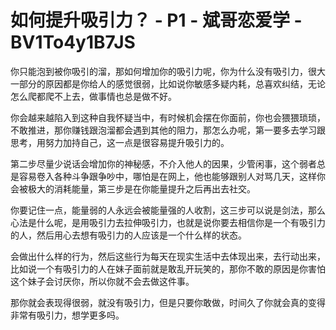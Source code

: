 # 如何提升吸引力？ - P1 - 斌哥恋爱学 - BV1To4y1B7JS

你只能泡到被你吸引的溜，那如何增加你的吸引力呢，你为什么没有吸引力，很大一部分的原因都是你给人的感觉很弱，比如说你敏感多疑内耗，总喜欢纠结，无论怎么爬都爬不上去，做事情也总是做不好。

你会越来越陷入到这种自我怀疑当中，有时候机会摆在你面前，你也会猥猥琐琐，不敢推进，那你赚钱跟泡溜都会遇到其他的阻力，那怎么办呢，第一要多去学习跟思考，用努力加持自己，这一点是很容易提升吸引力的。

第二步尽量少说话会增加你的神秘感，不介入他人的因果，少管闲事，这个弱者总是容易卷入各种斗争跟争吵中，哪怕是在网上，他也能够跟别人对骂几天，这样你会被极大的消耗能量，第三步是在你能量提升之后再出去社交。

你要记住一点，能量弱的人永远会被能量强的人收割，这三步可以说是剑法，那么心法是什么呢，是用吸引力去拉伸吸引力，也就是说你要去相信你是一个有吸引力的人，然后用心去想有吸引力的人应该是一个什么样的状态。

会做出什么样的行为，然后这些行为每天在现实生活中去体现出来，去行动出来，比如说一个有吸引力的人在妹子面前就是敢乱开玩笑的，那你不敢的原因是你害怕这个妹子会讨厌你，所以你就不会去做这件事。

那你就会表现得很弱，就没有吸引力，但是只要你敢做，时间久了你就会真的变得非常有吸引力，想学更多吗。